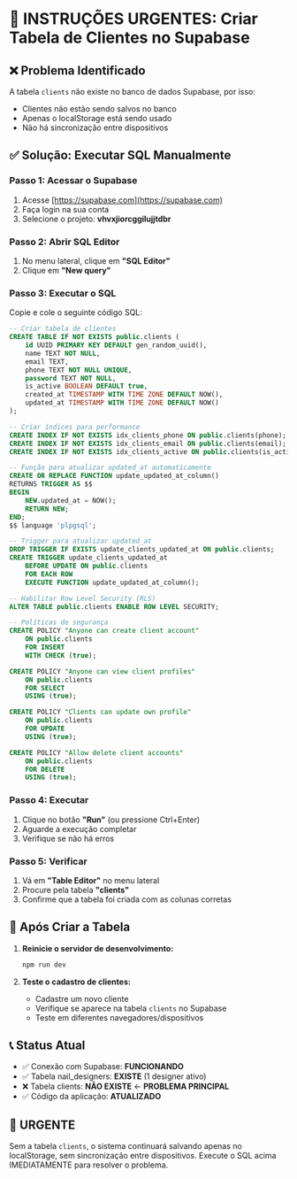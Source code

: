 # 🚨 INSTRUÇÕES URGENTES: Criar Tabela de Clientes no Supabase

## ❌ Problema Identificado
A tabela `clients` não existe no banco de dados Supabase, por isso:
- Clientes não estão sendo salvos no banco
- Apenas o localStorage está sendo usado
- Não há sincronização entre dispositivos

## ✅ Solução: Executar SQL Manualmente

### Passo 1: Acessar o Supabase
1. Acesse [https://supabase.com](https://supabase.com)
2. Faça login na sua conta
3. Selecione o projeto: **vhvxjiorcggilujjtdbr**

### Passo 2: Abrir SQL Editor
1. No menu lateral, clique em **"SQL Editor"**
2. Clique em **"New query"**

### Passo 3: Executar o SQL
Copie e cole o seguinte código SQL:

```sql
-- Criar tabela de clientes
CREATE TABLE IF NOT EXISTS public.clients (
    id UUID PRIMARY KEY DEFAULT gen_random_uuid(),
    name TEXT NOT NULL,
    email TEXT,
    phone TEXT NOT NULL UNIQUE,
    password TEXT NOT NULL,
    is_active BOOLEAN DEFAULT true,
    created_at TIMESTAMP WITH TIME ZONE DEFAULT NOW(),
    updated_at TIMESTAMP WITH TIME ZONE DEFAULT NOW()
);

-- Criar índices para performance
CREATE INDEX IF NOT EXISTS idx_clients_phone ON public.clients(phone);
CREATE INDEX IF NOT EXISTS idx_clients_email ON public.clients(email);
CREATE INDEX IF NOT EXISTS idx_clients_active ON public.clients(is_active);

-- Função para atualizar updated_at automaticamente
CREATE OR REPLACE FUNCTION update_updated_at_column()
RETURNS TRIGGER AS $$
BEGIN
    NEW.updated_at = NOW();
    RETURN NEW;
END;
$$ language 'plpgsql';

-- Trigger para atualizar updated_at
DROP TRIGGER IF EXISTS update_clients_updated_at ON public.clients;
CREATE TRIGGER update_clients_updated_at
    BEFORE UPDATE ON public.clients
    FOR EACH ROW
    EXECUTE FUNCTION update_updated_at_column();

-- Habilitar Row Level Security (RLS)
ALTER TABLE public.clients ENABLE ROW LEVEL SECURITY;

-- Políticas de segurança
CREATE POLICY "Anyone can create client account"
    ON public.clients
    FOR INSERT
    WITH CHECK (true);

CREATE POLICY "Anyone can view client profiles"
    ON public.clients
    FOR SELECT
    USING (true);

CREATE POLICY "Clients can update own profile"
    ON public.clients
    FOR UPDATE
    USING (true);

CREATE POLICY "Allow delete client accounts"
    ON public.clients
    FOR DELETE
    USING (true);
```

### Passo 4: Executar
1. Clique no botão **"Run"** (ou pressione Ctrl+Enter)
2. Aguarde a execução completar
3. Verifique se não há erros

### Passo 5: Verificar
1. Vá em **"Table Editor"** no menu lateral
2. Procure pela tabela **"clients"**
3. Confirme que a tabela foi criada com as colunas corretas

## 🎯 Após Criar a Tabela

1. **Reinicie o servidor de desenvolvimento:**
   ```bash
   npm run dev
   ```

2. **Teste o cadastro de clientes:**
   - Cadastre um novo cliente
   - Verifique se aparece na tabela `clients` no Supabase
   - Teste em diferentes navegadores/dispositivos

## 📞 Status Atual

- ✅ Conexão com Supabase: **FUNCIONANDO**
- ✅ Tabela nail_designers: **EXISTE** (1 designer ativo)
- ❌ Tabela clients: **NÃO EXISTE** ← **PROBLEMA PRINCIPAL**
- ✅ Código da aplicação: **ATUALIZADO**

## 🚨 URGENTE

Sem a tabela `clients`, o sistema continuará salvando apenas no localStorage, sem sincronização entre dispositivos. Execute o SQL acima IMEDIATAMENTE para resolver o problema.